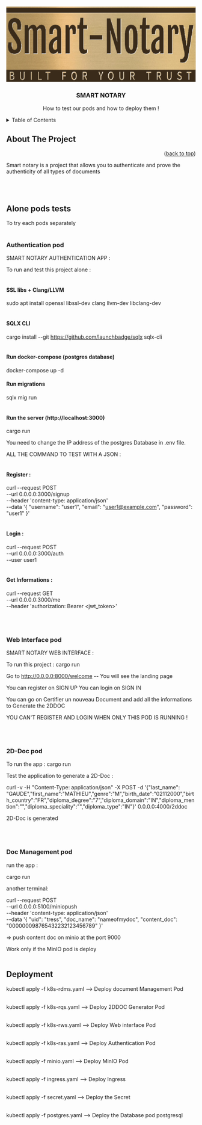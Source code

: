 <div id="top"></div>




<!-- PROJECT LOGO -->
<br />
<div align="center">
  <a href="https://github.com/othneildrew/Best-README-Template">
    <img src="images/logo.jpg" alt="Logo" width="800" height="200">
  </a>

  <h3 align="center">SMART NOTARY</h3>

  <p align="center">
    How to test our pods and how to deploy them !
    <br />
  </p>
</div>



<!-- TABLE OF CONTENTS -->
<details>
  <summary>Table of Contents</summary>
  <ol>
    <li>
      <a href="#about-the-project">About The Project</a>
    </li>
    <li>
      <a href="#alone-pods-tests">Alone pods tests</a>
      <ul>
        <li><a href="#authentication-pod">Authentication pod</a></li>
        <li><a href="#web-interface-pod">Web Interface pod</a></li>
        <li><a href="#2d-doc-pod">2D-Doc pod</a></li>
        <li><a href="#doc-management-pod">Doc Management pod</a></li>
      </ul>
    </li>
    <li><a href="#deployment">Deployment</a></li>
  </ol>
</details>



<!-- ABOUT THE PROJECT -->
## About The Project




<p align="right">(<a href="#top">back to top</a>)</p>


Smart notary is a project that allows you to authenticate and prove the authenticity of all types of documents



<br><br>

<!-- GETTING STARTED -->
## Alone pods tests

To try each pods separately
<br><br>
### Authentication pod





SMART NOTARY AUTHENTICATION APP :

To run and test this project alone : 
<br><br>
#### SSL libs + Clang/LLVM
sudo apt install openssl libssl-dev clang llvm-dev libclang-dev
<br><br>
#### SQLX CLI
cargo install --git https://github.com/launchbadge/sqlx sqlx-cli
<br><br>
#### Run docker-compose (postgres database)
docker-compose up -d

#### Run migrations
sqlx mig run
<br><br>
#### Run the server (http://localhost:3000)
cargo run

You need to change the IP address of the postgres Database in .env file.


ALL THE COMMAND TO TEST WITH A JSON :
<br><br>
#### Register :

curl --request POST \
  --url 0.0.0.0:3000/signup \
  --header 'content-type: application/json' \
  --data '{
      "username": "user1",
      "email": "user1@example.com",
      "password": "user1"
  }'
<br><br>
#### Login :

curl --request POST \
  --url 0.0.0.0:3000/auth \
  --user user1
<br><br>
#### Get Informations :

curl --request GET \
--url 0.0.0.0:3000/me \
--header 'authorization: Bearer <jwt_token>'




<br><br>

### Web Interface pod


SMART NOTARY WEB INTERFACE :

To run this project : cargo run

Go to http://0.0.0.0:8000/welcome -- You will see the landing page

You can register on SIGN UP 
You can login on SIGN IN

You can go on Certifier un nouveau Document and add all the informations to Generate the 2DDOC

YOU CAN'T REGISTER AND LOGIN WHEN ONLY THIS POD IS RUNNING !


<br><br>
### 2D-Doc pod



To run the app :
cargo run

Test the application to generate a 2D-Doc :

curl -v -H "Content-Type: application/json"  -X POST -d '{"last_name": "GAUDE","first_name":"MATHIEU","genre":"M","birth_date":"02112000","birth_country":"FR","diploma_degree":"7","diploma_domain":"IN","diploma_mention":"","diploma_speciality":"","diploma_type":"IN"}' 0.0.0.0:4000/2ddoc

2D-Doc is generated


<br><br>
### Doc Management pod


run the app :

cargo run 

another terminal:

curl --request POST \
  --url 0.0.0.0:5100/miniopush \
  --header 'content-type: application/json' \
  --data '{
      "uid": "tress",
      "doc_name": "nameofmydoc",
      "content_doc": "000000098765432232123456789"
  }'

  => push content doc on minio at the port 9000

Work only if the MinIO pod is deploy
<br><br>
## Deployment


kubectl apply -f k8s-rdms.yaml --> Deploy document Management Pod
<br><br />

kubectl apply -f k8s-rqs.yaml --> Deploy 2DDOC Generator Pod
<br><br />

kubectl apply -f k8s-rws.yaml --> Deploy Web interface Pod
<br><br />

kubectl apply -f k8s-ras.yaml --> Deploy Authentication Pod
<br><br />

kubectl apply -f minio.yaml --> Deploy MinIO Pod
<br><br />

kubectl apply -f ingress.yaml --> Deploy Ingress
<br><br />

kubectl apply -f secret.yaml --> Deploy the Secret
<br><br />

kubectl apply -f postgres.yaml --> Deploy the Database pod postgresql




